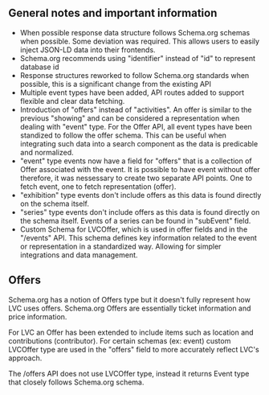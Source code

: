 ## General notes and important information
- When possible response data structure follows Schema.org schemas when possible. Some deviation was required. This allows users to easily inject JSON-LD data into their frontends.
- Schema.org recommends using "identifier" instead of "id" to represent database id
- Response structures reworked to follow Schema.org standards when possible, this is a significant change from the existing API
- Multiple event types have been added, API routes added to support flexible and clear data fetching.
- Introduction of "offers" instead of "activities". An offer is similar to the previous "showing" and can be considered a representation when dealing with "event" type. For the Offer API, all event types have been standized to follow the offer schema. This can be useful when integrating such data into a search component as the data is predicable and normalized.
- "event" type events now have a field for "offers" that is a collection of Offer associated with the event. It is possible to have event without offer therefore, it was nessessary to create two separate API points. One to fetch event, one to fetch representation (offer).
- "exhibition" type events don't include offers as this data is found directly on the schema itself.
- "series" type events don't include offers as this data is found directly on the schema itself. Events of a series can be found in "subEvent" field.
- Custom Schema for LVCOffer, which is used in offer fields and in the "/events" API. This schema defines key information related to the event or representation in a standardized way. Allowing for simpler integrations and data management.


## Offers
Schema.org has a notion of Offers type but it doesn't fully represent how LVC uses offers. Schema.org Offers are essentially ticket information and price information.

For LVC an Offer has been extended to include items such as location and contributions (contributor). For certain schemas (ex: event) custom LVCOffer type are used in the "offers" field to more accurately reflect LVC's approach.

The /offers API does not use LVCOffer type, instead it returns Event type that closely follows Schema.org schema. 

